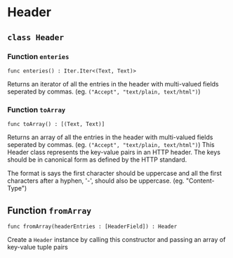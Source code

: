 # Header

## `class Header`


### Function `enteries`
``` motoko no-repl
func enteries() : Iter.Iter<(Text, Text)>
```

Returns an iterator of all the entries in the header with
multi-valued fields seperated by commas.
(eg. `("Accept", "text/plain, text/html")`)


### Function `toArray`
``` motoko no-repl
func toArray() : [(Text, Text)]
```

Returns an array of all the entries in the header with
multi-valued fields seperated by commas.
(eg. `("Accept", "text/plain, text/html")`)
This Header class represents the key-value pairs in an HTTP header.
The keys should be in canonical form as defined by the HTTP standard.

The format is says the first character should be uppercase and all
the first characters after a hyphen, '-', should also be uppercase.
(eg. "Content-Type")

## Function `fromArray`
``` motoko no-repl
func fromArray(headerEntries : [HeaderField]) : Header
```

Create a `Header` instance by calling this constructor and passing an array of key-value tuple pairs
